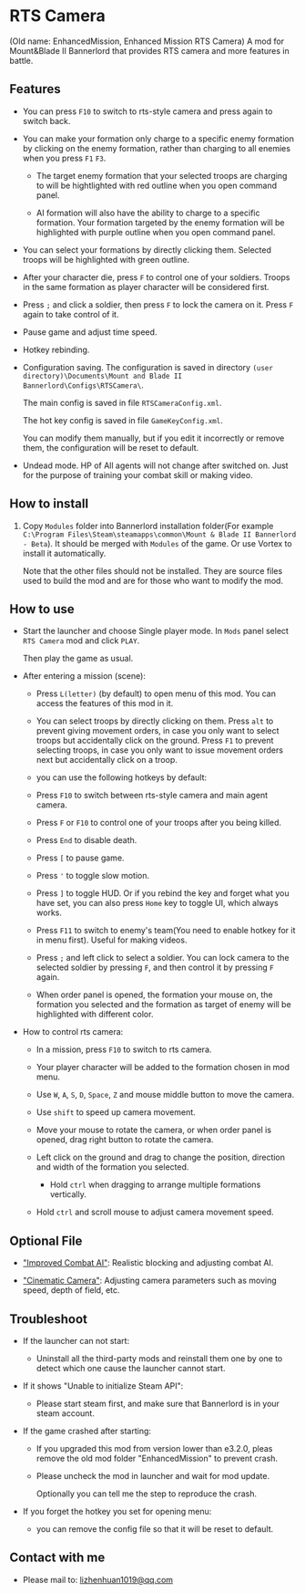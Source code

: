 # RTS Camera
(Old name: EnhancedMission, Enhanced Mission RTS Camera)
A mod for Mount&Blade II Bannerlord that provides RTS camera and more features in battle.

## Features

- You can press `F10` to switch to rts-style camera and press again to switch back.

- You can make your formation only charge to a specific enemy formation by clicking on the enemy formation, rather than charging to all enemies when you press `F1` `F3`.

  - The target enemy formation that your selected troops are charging to will be hightlighted with red outline when you open command panel.

  - AI formation will also have the ability to charge to a specific formation. Your formation targeted by the enemy formation will be highlighted with purple outline when you open command panel.

- You can select your formations by directly clicking them. Selected troops will be highlighted with green outline.

- After your character die, press `F` to control one of your soldiers. Troops in the same formation as player character will be considered first.

- Press `;` and click a soldier, then press `F` to lock the camera on it. Press `F` again to take control of it.

- Pause game and adjust time speed.

- Hotkey rebinding.

- Configuration saving. The configuration is saved in directory `(user directory)\Documents\Mount and Blade II Bannerlord\Configs\RTSCamera\`.
  
  The main config is saved in file `RTSCameraConfig.xml`.

  The hot key config is saved in file `GameKeyConfig.xml`.

  You can modify them manually, but if you edit it incorrectly or remove them, the configuration will be reset to default.

- Undead mode. HP of All agents will not change after switched on. Just for the purpose of training your combat skill or making video.

## How to install
1. Copy `Modules` folder into Bannerlord installation folder(For example `C:\Program Files\Steam\steamapps\common\Mount & Blade II Bannerlord - Beta`). It should be merged with `Modules` of the game. Or use Vortex to install it automatically.

   Note that the other files should not be installed. They are source files used to build the mod and are for those who want to modify the mod.

## How to use
- Start the launcher and choose Single player mode. In `Mods` panel select `RTS Camera` mod and click `PLAY`.

  Then play the game as usual.

- After entering a mission (scene):

  - Press `L(letter)` (by default) to open menu of this mod. You can access the features of this mod in it.

  - You can select troops by directly clicking on them. Press `alt` to prevent giving movement orders, in case you only want to select troops but accidentally click on the ground. Press `F1` to prevent selecting troops, in case you only want to issue movement orders next but accidentally click on a troop.

  - you can use the following hotkeys by default:

  - Press `F10` to switch between rts-style camera and main agent camera.

  - Press `F` or `F10` to control one of your troops after you being killed.

  - Press `End` to disable death.

  - Press `[` to pause game.

  - Press `'` to toggle slow motion.

  - Press `]` to toggle HUD. Or if you rebind the key and forget what you have set, you can also press `Home` key to toggle UI, which always works.

  - Press `F11` to switch to enemy's team(You need to enable hotkey for it in menu first). Useful for making videos.

  - Press `;` and left click to select a soldier. You can lock camera to the selected soldier by pressing `F`, and then control it by pressing `F` again.

  - When order panel is opened, the formation your mouse on, the formation you selected and the formation as target of enemy will be highlighted with different color.

- How to control rts camera:

  - In a mission, press `F10` to switch to rts camera.

  - Your player character will be added to the formation chosen in mod menu.

  - Use `W`, `A`, `S`, `D`, `Space`, `Z` and mouse middle button to move the camera.

  - Use `shift` to speed up camera movement.

  - Move your mouse to rotate the camera, or when order panel is opened, drag right button to rotate the camera.

  - Left click on the ground and drag to change the position, direction and width of the formation you selected.

    - Hold `ctrl` when dragging to arrange multiple formations vertically.

  - Hold `ctrl` and scroll mouse to adjust camera movement speed.

## Optional File
- ["Improved Combat AI"](https://www.nexusmods.com/mountandblade2bannerlord/mods/449/): Realistic blocking and adjusting combat AI.

- ["Cinematic Camera"](https://www.nexusmods.com/mountandblade2bannerlord/mods/1627): Adjusting camera parameters such as moving speed, depth of field, etc.

## Troubleshoot
- If the launcher can not start:

  - Uninstall all the third-party mods and reinstall them one by one to detect which one cause the launcher cannot start.

- If it shows "Unable to initialize Steam API":

  - Please start steam first, and make sure that Bannerlord is in your steam account.

- If the game crashed after starting:

  - If you upgraded this mod from version lower than e3.2.0, pleas remove the old mod folder "EnhancedMission" to prevent crash.

  - Please uncheck the mod in launcher and wait for mod update.

    Optionally you can tell me the step to reproduce the crash.

- If you forget the hotkey you set for opening menu:

  - you can remove the config file so that it will be reset to default.

## Contact with me
* Please mail to: lizhenhuan1019@qq.com
